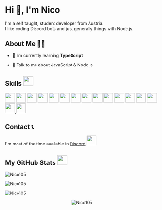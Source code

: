 # Hi 👋, I'm Nico

I'm a self taught, student developer from Austria.  
I like coding Discord bots and just generally things with Node.js.

## About Me 👨‍💻

-   🌱 I’m currently learning **TypeScript**

-   💬 Talk to me about JavaScript & Node.js

<h2> Skills <img src = "https://media2.giphy.com/media/QssGEmpkyEOhBCb7e1/giphy.gif?cid=ecf05e47a0n3gi1bfqntqmob8g9aid1oyj2wr3ds3mg700bl&rid=giphy.gif" width = 32> </h2>
<a href = https://github.com/Nico105?tab=repositories&q=&type=&language=javascript&sort= > <img width = '32px' src = 'https://raw.githubusercontent.com/rahulbanerjee26/githubAboutMeGenerator/main/icons/javascript.svg'> </a>
<a href = https://github.com/Nico105?tab=repositories&q=&type=&language=csharp&sort= > <img width = '32px' src = 'https://raw.githubusercontent.com/rahulbanerjee26/githubAboutMeGenerator/main/icons/csharp.svg'> </a>
<a href = https://github.com/Nico105?tab=repositories&q=&type=&language=html&sort= > <img width = '32px' src = 'https://raw.githubusercontent.com/rahulbanerjee26/githubAboutMeGenerator/main/icons/html.svg'> </a>
<a href = https://github.com/Nico105?tab=repositories&q=&type=&language=css&sort= > <img width = '32px' src = 'https://raw.githubusercontent.com/rahulbanerjee26/githubAboutMeGenerator/main/icons/css.svg'> </a>
<a href = https://github.com/Nico105?tab=repositories&q=&type=&language=nodejs&sort= > <img width = '32px' src = 'https://raw.githubusercontent.com/rahulbanerjee26/githubAboutMeGenerator/main/icons/nodejs.svg'> </a>
<a href = https://github.com/Nico105?tab=repositories&q=&type=&language=mongodb&sort= > <img width = '32px' src = 'https://raw.githubusercontent.com/rahulbanerjee26/githubAboutMeGenerator/main/icons/mongodb.svg'> </a>
<a href = https://github.com/Nico105?tab=repositories&q=&type=&language=sqlite&sort= > <img width = '32px' src = 'https://raw.githubusercontent.com/rahulbanerjee26/githubAboutMeGenerator/main/icons/sqlite.svg'> </a>
<a href = https://github.com/Nico105?tab=repositories&q=&type=&language=mysql&sort= > <img width = '32px' src = 'https://raw.githubusercontent.com/rahulbanerjee26/githubAboutMeGenerator/main/icons/mysql.svg'> </a>
<a href = https://github.com/Nico105?tab=repositories&q=&type=&language=mariadb&sort= > <img width = '32px' src = 'https://raw.githubusercontent.com/rahulbanerjee26/githubAboutMeGenerator/main/icons/mariadb.svg'> </a>
<a href = https://github.com/Nico105?tab=repositories&q=&type=&language=stack-overflow&sort= > <img width = '32px' src = 'https://raw.githubusercontent.com/rahulbanerjee26/githubAboutMeGenerator/main/icons/stack-overflow.svg'> </a>
<a href = https://github.com/Nico105?tab=repositories&q=&type=&language=postman&sort= > <img width = '32px' src = 'https://raw.githubusercontent.com/rahulbanerjee26/githubAboutMeGenerator/main/icons/postman.svg'> </a>
<a href = https://github.com/Nico105?tab=repositories&q=&type=&language=git&sort= > <img width = '32px' src = 'https://raw.githubusercontent.com/rahulbanerjee26/githubAboutMeGenerator/main/icons/git.svg'> </a>
<a href = https://github.com/Nico105?tab=repositories&q=&type=&language=illustrator&sort= > <img width = '32px' src = 'https://raw.githubusercontent.com/rahulbanerjee26/githubAboutMeGenerator/main/icons/illustrator.svg'> </a>
<a href = https://github.com/Nico105?tab=repositories&q=&type=&language=photoshop&sort= > <img width = '32px' src = 'https://raw.githubusercontent.com/rahulbanerjee26/githubAboutMeGenerator/main/icons/photoshop.svg'> </a>
<a href = https://github.com/Nico105?tab=repositories&q=&type=&language=solidworks&sort= > <img width = '32px' src = 'https://raw.githubusercontent.com/rahulbanerjee26/githubAboutMeGenerator/main/icons/solidworks.svg'> </a>
<a href = https://github.com/?tab=repositories&q=&type=&language=arduino&sort= > <img width = '32px' src = 'https://raw.githubusercontent.com/rahulbanerjee26/githubAboutMeGenerator/main/icons/arduino.svg'> </a>

## Contact 📞

I'm most of the time available in [Discord](https://discordapp.com/users/391243477058584588) <img width ='32px' src ='https://raw.githubusercontent.com/rahulbanerjee26/githubAboutMeGenerator/main/icons/discord.svg'> </a>

<h2> My GitHub Stats <img src='https://media1.giphy.com/media/du3J3cXyzhj75IOgvA/giphy.gif?cid=ecf05e47x2g034i9pzwtzzsd3xgg2w9nr94t4tflbbgo3008&rid=giphy.gif' width=32> </h2>

![Nico105](https://github-readme-stats.vercel.app/api?username=nico105&count_private=true&show_icons=true&theme=tokyonight&title_color=ff7700)

![Nico105](https://github-readme-stats.vercel.app/api/top-langs/?username=Nico105&&theme=tokyonight&title_color=ff7700)

![Nico105](https://github-readme-streak-stats.herokuapp.com?user=nico105&theme=tokyonight)

 <p align="center">
   <img src="https://activity-graph.herokuapp.com/graph?username=Nico105&custom_title=Nico's%20Contribution%20Graph&theme=react-dark&count-private=true" alt="Nico105"  />
